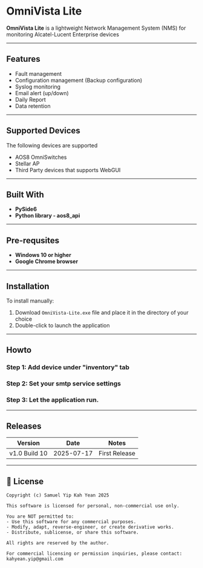 
# OmniVista Lite

**OmniVista Lite** is a lightweight Network Management System (NMS) for monitoring Alcatel-Lucent Enterprise devices

---

## Features

- Fault management
- Configuration management (Backup configuration)
- Syslog monitoring  
- Email alert (up/down)
- Daily Report
- Data retention

---

## Supported Devices

The following devices are supported

- AOS8 OmniSwitches
- Stellar AP
- Third Party devices that supports WebGUI

---

## Built With

- **PySide6**
- **Python library - aos8_api** 

---

## Pre-requsites

- **Windows 10 or higher**
- **Google Chrome browser** 

---

## Installation

To install manually:

1. Download `OmniVista-Lite.exe` file and place it in the directory of your choice
2. Double-click to launch the application

---

## Howto

### Step 1: Add device under "inventory" tab

### Step 2: Set your smtp service settings

### Step 3: Let the application run. 


---


## Releases

| Version          | Date       | Notes           |
|------------------|------------|-----------------|
| v1.0 Build 10    | 2025-07-17 | First Release  |


---

## 📄 License

```
Copyright (c) Samuel Yip Kah Yean 2025

This software is licensed for personal, non-commercial use only.

You are NOT permitted to:
- Use this software for any commercial purposes.
- Modify, adapt, reverse-engineer, or create derivative works.
- Distribute, sublicense, or share this software.

All rights are reserved by the author.

For commercial licensing or permission inquiries, please contact:
kahyean.yip@gmail.com
```





